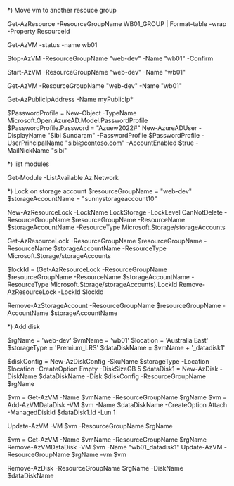 
*) Move vm to another resouce group

Get-AzResource -ResourceGroupName WB01_GROUP | Format-table -wrap -Property ResourceId

Get-AzVM  -status -name wb01

Stop-AzVM -ResourceGroupName "web-dev" -Name "wb01" -Confirm

Start-AzVM -ResourceGroupName "web-dev" -Name "wb01" 

Get-AzVM -ResourceGroupName "web-dev" -Name "wb01" 

Get-AzPublicIpAddress -Name myPublicIp*


$PasswordProfile = New-Object -TypeName Microsoft.Open.AzureAD.Model.PasswordProfile
$PasswordProfile.Password = "Azuew2022#"
New-AzureADUser -DisplayName "Sibi Sundaram" -PasswordProfile $PasswordProfile -UserPrincipalName "sibi@contoso.com" -AccountEnabled $true -MailNickName "sibi"

*) list modules

Get-Module -ListAvailable Az.Network 


*) Lock on storage account
$resourceGroupName = "web-dev"
$storageAccountName = "sunnystorageaccount10"

New-AzResourceLock -LockName LockStorage -LockLevel CanNotDelete -ResourceGroupName $resourceGroupName -ResourceName $storageAccountName -ResourceType Microsoft.Storage/storageAccounts


Get-AzResourceLock -ResourceGroupName $resourceGroupName -ResourceName $storageAccountName -ResourceType Microsoft.Storage/storageAccounts

$lockId = (Get-AzResourceLock -ResourceGroupName $resourceGroupName -ResourceName $storageAccountName -ResourceType Microsoft.Storage/storageAccounts).LockId
Remove-AzResourceLock -LockId $lockId

Remove-AzStorageAccount -ResourceGroupName $resourceGroupName -AccountName $storageAccountName

*) Add disk

$rgName = 'web-dev'
$vmName = 'wb01'
$location = 'Australia East'
$storageType = 'Premium_LRS'
$dataDiskName = $vmName + '_datadisk1'

$diskConfig = New-AzDiskConfig -SkuName $storageType -Location $location -CreateOption Empty -DiskSizeGB 5
$dataDisk1 = New-AzDisk -DiskName $dataDiskName -Disk $diskConfig -ResourceGroupName $rgName

$vm = Get-AzVM -Name $vmName -ResourceGroupName $rgName
$vm = Add-AzVMDataDisk -VM $vm -Name $dataDiskName -CreateOption Attach -ManagedDiskId $dataDisk1.Id -Lun 1

Update-AzVM -VM $vm -ResourceGroupName $rgName



$vm = Get-AzVM -Name $vmName -ResourceGroupName $rgName
Remove-AzVMDataDisk  -VM $vm    -Name "wb01_datadisk1"
Update-AzVM  -ResourceGroupName $rgName -vm $vm

Remove-AzDisk -ResourceGroupName $rgName -DiskName $dataDiskName
